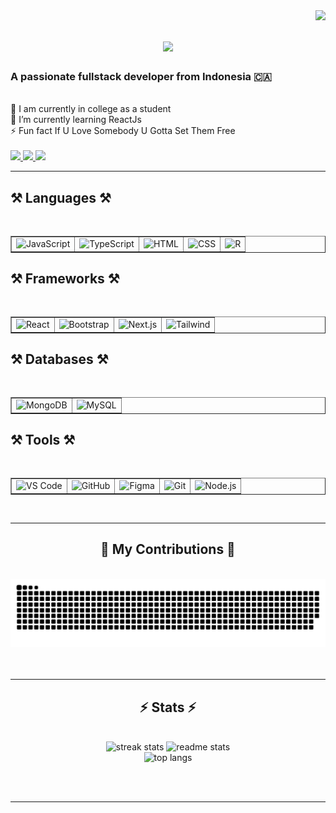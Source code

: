 <img align="right" src="https://visitor-badge.laobi.icu/badge?page_id=Tegarpanggalih.Tegarpanggalih" />

<h1 align="center">
    <img src="https://readme-typing-svg.herokuapp.com/?font=Righteous&size=35&center=true&vCenter=true&width=500&height=70&duration=4000&lines=Hi+There!+👋;+I'm+Tegar+Panggalih!;" />
</h1>

<h3 style="text-align: left;">A passionate fullstack developer from Indonesia 🇨🇦</h3>

<br/>

<div style="text-align: left;">
    🔭 I am currently in college as a student <br>
    🌱 I’m currently learning ReactJs <br>
    ⚡ Fun fact If U Love Somebody U Gotta Set Them Free
</div>
</br>

<div style="text-align: left;"> 
  <a href="mailto:youremail@example.com">
    <img src="https://img.shields.io/badge/Gmail-333333?style=for-the-badge&logo=gmail&logoColor=red" />
  </a>
  <a href="https://www.linkedin.com/in/yourprofile" target="_blank">
    <img src="https://img.shields.io/badge/LinkedIn-0077B5?style=for-the-badge&logo=linkedin&logoColor=white" />
  </a>
  <a href="https://yourportfolio.com" target="_blank">
     <img src="https://img.shields.io/badge/Portfolio-FF5722?style=for-the-badge&logo=todoist&logoColor=white" />
  </a>
</div>

<hr/>

<h2 style="text-align: left;">⚒️ Languages ⚒️</h2>
<br/>
<div style="text-align: left;">
    <table border="1" cellpadding="10" cellspacing="0" style="border-collapse: collapse;">
        <tr>
            <td><img src="https://skillicons.dev/icons?i=javascript" alt="JavaScript" style="width: 50px; height: 50px;" /></td>
            <td><img src="https://skillicons.dev/icons?i=typescript" alt="TypeScript" style="width: 50px; height: 50px;" /></td>
            <td><img src="https://skillicons.dev/icons?i=html" alt="HTML" style="width: 50px; height: 50px;" /></td>
            <td><img src="https://skillicons.dev/icons?i=css" alt="CSS" style="width: 50px; height: 50px;" /></td>
            <td><img src="https://skillicons.dev/icons?i=r" alt="R" style="width: 50px; height: 50px;" /></td>
        </tr>
    </table>
</div>


<h2 style="text-align: left;"">⚒️ Frameworks ⚒️</h2>
<br/>
<div style="text-align: left;">
    <table border="1" cellpadding="10" cellspacing="0" style="border-collapse: collapse;">
        <tr>
            <td><img src="https://skillicons.dev/icons?i=react" alt="React" style="width: 50px; height: 50px;" /></td>
            <td><img src="https://skillicons.dev/icons?i=bootstrap" alt="Bootstrap" style="width: 50px; height: 50px;" /></td>
            <td><img src="https://skillicons.dev/icons?i=nextjs" alt="Next.js" style="width: 50px; height: 50px;" /></td>
            <td><img src="https://skillicons.dev/icons?i=tailwind" alt="Tailwind" style="width: 50px; height: 50px;" /></td>
        </tr>
    </table>
</div>


<h2 style="text-align: left;"">⚒️ Databases ⚒️</h2>
<br/>
<div style="text-align: left;">
    <table border="1" cellpadding="10" cellspacing="0" style="border-collapse: collapse;">
        <tr>
            <td><img src="https://skillicons.dev/icons?i=mongodb" alt="MongoDB" style="width: 50px; height: 50px;" /></td>
            <td><img src="https://skillicons.dev/icons?i=mysql" alt="MySQL" style="width: 50px; height: 50px;" /></td>
        </tr>
    </table>
</div>


<h2 style="text-align: left;">⚒️ Tools ⚒️</h2>
<br/>
<div style="text-align: left;">
    <table border="1" cellpadding="10" cellspacing="0" style="border-collapse: collapse;">
        <tr>
            <td><img src="https://skillicons.dev/icons?i=vscode" alt="VS Code" style="width: 50px; height: 50px;" /></td>
            <td><img src="https://skillicons.dev/icons?i=github" alt="GitHub" style="width: 50px; height: 50px;" /></td>
            <td><img src="https://skillicons.dev/icons?i=figma" alt="Figma" style="width: 50px; height: 50px;" /></td>
            <td><img src="https://skillicons.dev/icons?i=git" alt="Git" style="width: 50px; height: 50px;" /></td>
            <td><img src="https://skillicons.dev/icons?i=nodejs" alt="Node.js" style="width: 50px; height: 50px;" /></td>
        </tr>
    </table>
</div>

<br/>
<hr/>

<div align="center">
  <h2>🐍 My Contributions 🐍</h2>
  <br>
  <img alt="snake eating my contributions" src="https://raw.githubusercontent.com/Tegarpanggalih/Tegarpanggalih/output/github-contribution-grid-snake.svg" />
  <br/><br/><br/>
</div>

<hr/>

<h2 align="center">⚡ Stats ⚡</h2>
<br>
<div align="center">
    <img width="390" src="https://github-readme-streak-stats.vercel.app/?user=Tegarpanggalih&count_private=true&theme=react&border_radius=10" alt="streak stats"/>
    <img width="390" src="https://github-readme-stats.vercel.app/api?username=Tegarpanggalih&count_private=true&show_icons=true&theme=react&rank_icon=github&border_radius=10" alt="readme stats" />
    <br/>
    <img width="325" src="https://github-readme-stats.vercel.app/api/top-langs/?username=Tegarpanggalih&hide=HTML&langs_count=8&layout=compact&theme=react&border_radius=10&size_weight=0.5&count_weight=0.5&exclude_repo=github-readme-stats" alt="top langs" />
</div>

<br/><br/>

<hr/>
